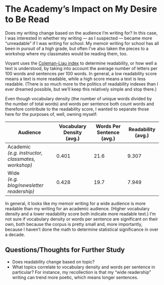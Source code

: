 # The Academy’s Impact on My Desire to Be Read

Does my writing change based on the audience I’m writing for? In this case, I was interested in whether my writing — as I suspected — became more “unreadable” if I was writing for school. My memoir writing for school has all been in pursuit of a high grade, but often I’ve also taken the pieces to a workshop where my classmates would be reading them, too.

Voyant uses the [Coleman-Liau index](https://en.wikipedia.org/wiki/Coleman%E2%80%93Liau_index) to determine readability, or how well a text is understood, by taking into account the average number of letters per 100 words and sentences per 100 words. In general, a low readability score means a text is more readable, while a high score means a text is less readable. (There is so much more to the politics of readability indexes than I ever dreamed possible, but we’ll keep this relatively simple and stop there.)

Even though vocabulary density (the number of unique words divided by the number of total words) and words per sentence both count words and therefore contribute to the readability score, I wanted to separate those here for the purposes of, well, owning myself:

| Audience | Vocabulary Density (avg.) | Words Per Sentence (avg.) | Readability (avg.) |
|---|---|---|---|
| Academic<br>_(e.g. instructor, classmates, workshop)_ | 0.401 | 21.6 | 9.307 |
| Wide<br>_(e.g. blog/newsletter readership)_ | 0.428 | 19.7 | 7.949 |

In general, it looks like my memoir writing for a wide audience is more readable than my writing for an academic audience. (Higher vocabulary density and a lower readability score both indicate more readable text.) I’m not sure if vocabulary density or words per sentence are significant on their own, both because the corpus is pretty small and, more importantly, because I haven’t done the math to determine statistical significance in over a decade.

## Questions/Thoughts for Further Study

- Does readability change based on topic?
- What topics correlate to vocabulary density and words per sentence in particular? For instance, my recollection is that my “wide readership” writing can trend more poetic, which means longer sentences.